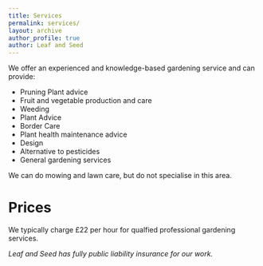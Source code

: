 ```yaml
---
title: Services
permalink: services/
layout: archive
author_profile: true
author: Leaf and Seed
---
```

We offer an experienced and knowledge-based gardening service and can provide:

  * Pruning Plant advice
  * Fruit and vegetable production and care
  * Weeding
  * Plant Advice
  * Border Care
  * Plant health maintenance advice
  * Design
  * Alternative to pesticides
  * General gardening services

We can do mowing and lawn care, but do not specialise in this area.

# Prices
We typically charge £22 per hour for qualfied professional gardening services.

*Leaf and Seed has fully public liability insurance for our work.*

